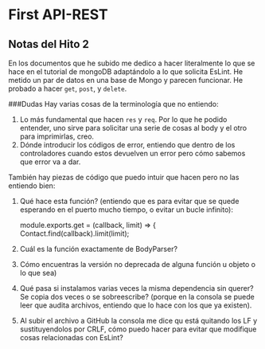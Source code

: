 # First API-REST
## Notas del Hito 2
En los documentos que he subido me dedico a hacer literalmente lo que se hace en el tutorial de mongoDB adaptándolo a lo que solicita EsLint. He metido un par de datos en una base de Mongo y parecen funcionar. He probado a hacer `get`, `post`, y `delete`.

###Dudas
Hay varias cosas de la terminología que no entiendo:
1. Lo más fundamental que hacen `res` y `req`. Por lo que he podido entender, uno sirve para solicitar una serie de cosas al body y el otro para imprimirlas, creo.
2. Dónde introducir los códigos de error, entiendo que dentro de los controladores cuando estos devuelven un error pero cómo sabemos que error va a dar.

También hay piezas de código que puedo intuir que hacen pero no las entiendo bien:
1. Qué hace esta función? (entiendo que es para evitar que se quede esperando en el puerto mucho tiempo, o evitar un bucle infinito):

    module.exports.get = (callback, limit) => {
     Contact.find(callback).limit(limit);
  
2. Cuál es la función exactamente de BodyParser?
3. Cómo encuentras la versión no deprecada de alguna función u objeto o lo que sea)
4. Qué pasa si instalamos varias veces la misma dependencia sin querer? Se copia dos veces o se sobreescribe? (porque en la consola se puede leer que audita archivos, entiendo que lo hace con los que ya existen).
5. Al subir el archivo a GitHub la consola me dice qu está quitando los LF y sustituyendolos por CRLF, cómo puedo hacer para evitar que modifique cosas relacionadas con EsLint?
